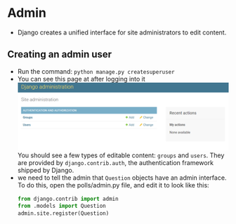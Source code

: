 # Admin
+ Django creates a unified interface for site administrators to edit content.
## Creating an admin user
+ Run the command: `python manage.py createsuperuser`
+ You can see this page at after logging into it  
  ![admin page](admin_page.png)
  You should see a few types of editable content: `groups` and `users`. They are provided by `django.contrib.auth`, the authentication framework shipped by Django.
+ we need to tell the admin that `Question` objects have an admin interface. To do this, open the polls/admin.py file, and edit it to look like this:
    ```py
    from django.contrib import admin
    from .models import Question
    admin.site.register(Question)
    ```
